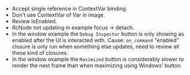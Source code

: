 * Accept single reference in ContextVar binding.
* Don't use ContextVar of Var in image.
* Review IsEnabled.
* RcNode not updating in example focus -> detach.
* In the window example the `Debug Inspector` button is only showing as enabled after the UI is interacted with.
     Cause: `on_command` "enabled" closure is only run when something else updates, need to review all these kind of closures.
* In the window example the `Maximized` button is considerably slower to render the next frame than when maximizing using Windows' button.
